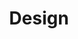 ---
category: [design] #Category ID.
hue: var(--c-themeHueOrange) #Category hue. See note [1].
title: Design #Category title.
description: Lorem ipsum dolor sit amet.
---